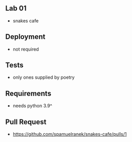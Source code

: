 ## Lab 01
- snakes cafe

## Deployment
- not required

## Tests
- only ones supplied by poetry

## Requirements
- needs python 3.9^

## Pull Request
- https://github.com/spamuelranek/snakes-cafe/pulls/1